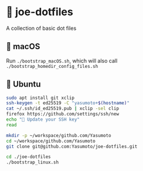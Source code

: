 🚀 joe-dotfiles
===============

A collection of basic dot files

## 🍎 macOS

Run `./bootstrap_macOS.sh`, which will also call `./bootstrap_homedir_config_files.sh`

## 🐧 Ubuntu

```sh
sudo apt install git xclip
ssh-keygen -t ed25519 -C "yasumoto+$(hostname)"
cat ~/.ssh/id_ed25519.pub | xclip -sel clip
firefox https://github.com/settings/ssh/new
echo "🔐 Update your SSH key"
read

mkdir -p ~/workspace/github.com/Yasumoto
cd ~/workspace/github.com/Yasumoto
git clone git@github.com:Yasumoto/joe-dotfiles.git

cd ./joe-dotfiles
./bootstrap_linux.sh
```
